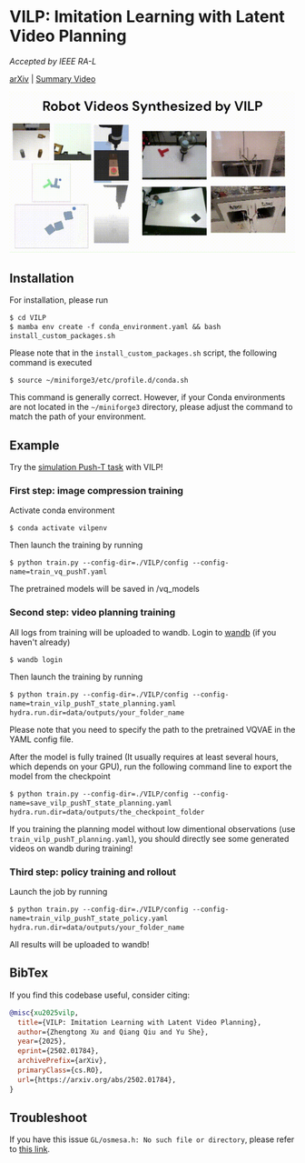 # VILP: Imitation Learning with Latent Video Planning 

_Accepted by IEEE RA-L_

[arXiv](https://arxiv.org/abs/2502.01784) | [Summary Video](https://www.youtube.com/watch?v=sfa_AmI0NoI)

![teaser](teasers/teaser.gif)


## Installation

For installation, please run

```console
$ cd VILP
$ mamba env create -f conda_environment.yaml && bash install_custom_packages.sh
```

Please note that in the `install_custom_packages.sh` script, the following command is executed
```console
$ source ~/miniforge3/etc/profile.d/conda.sh
```

This command is generally correct. However, if your Conda environments are not located in the `~/miniforge3` directory, please adjust the command to match the path of your environment.

## Example

Try the [simulation Push-T task](https://diffusion-policy.cs.columbia.edu/) with VILP!

### First step: image compression training

Activate conda environment
```console
$ conda activate vilpenv
```

Then launch the training by running
```console
$ python train.py --config-dir=./VILP/config --config-name=train_vq_pushT.yaml
```
The pretrained models will be saved in /vq_models

### Second step: video planning training

All logs from training will be uploaded to wandb. Login to [wandb](https://wandb.ai) (if you haven't already)
```console
$ wandb login
```
Then launch the training by running
```console
$ python train.py --config-dir=./VILP/config --config-name=train_vilp_pushT_state_planning.yaml hydra.run.dir=data/outputs/your_folder_name
```
Please note that you need to specify the path to the pretrained VQVAE in the YAML config file.

After the model is fully trained (It usually requires at least several hours, which depends on your GPU), run the following command line to export the model from the checkpoint

```console
$ python train.py --config-dir=./VILP/config --config-name=save_vilp_pushT_state_planning.yaml hydra.run.dir=data/outputs/the_checkpoint_folder
```

If you training the planning model without low dimentional observations (use `train_vilp_pushT_planning.yaml`), you should directly see some generated videos on wandb during training!


### Third step: policy training and rollout

Launch the job by running

```console
$ python train.py --config-dir=./VILP/config --config-name=train_vilp_pushT_state_policy.yaml hydra.run.dir=data/outputs/your_folder_name
```

All results will be uploaded to wandb!

## BibTex

If you find this codebase useful, consider citing:

```bibtex
@misc{xu2025vilp,
  title={VILP: Imitation Learning with Latent Video Planning},
  author={Zhengtong Xu and Qiang Qiu and Yu She},
  year={2025},
  eprint={2502.01784},
  archivePrefix={arXiv},
  primaryClass={cs.RO},
  url={https://arxiv.org/abs/2502.01784},
}
```

## Troubleshoot

If you have this issue `GL/osmesa.h: No such file or directory`, please refer to [this link](https://github.com/openai/mujoco-py/issues/627#issuecomment-1007658905).
